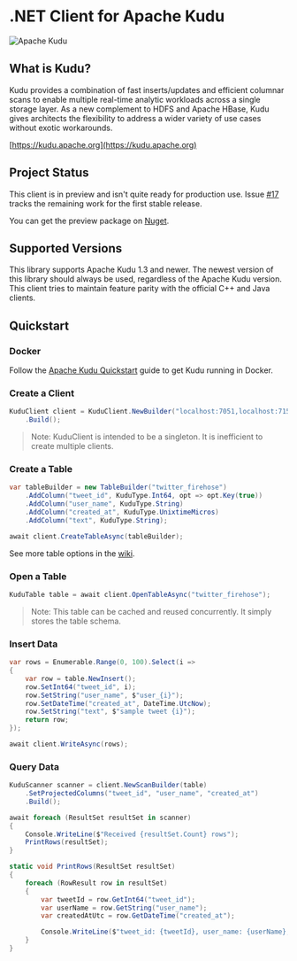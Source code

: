 # .NET Client for Apache Kudu
![Apache Kudu](https://d3dr9sfxru4sde.cloudfront.net/i/k/apachekudu_logo_0716_345px.png)

## What is Kudu?
Kudu provides a combination of fast inserts/updates and efficient columnar scans to enable multiple real-time analytic workloads across a single storage layer. As a new complement to HDFS and Apache HBase, Kudu gives architects the flexibility to address a wider variety of use cases without exotic workarounds.

[https://kudu.apache.org](https://kudu.apache.org)

## Project Status
This client is in preview and isn't quite ready for production use.
Issue [#17](/../../issues/17) tracks the remaining work for the first stable release.

You can get the preview package on [Nuget](https://www.nuget.org/packages/Knet.Kudu.Client).

## Supported Versions
This library supports Apache Kudu 1.3 and newer. The newest version of this library
should always be used, regardless of the Apache Kudu version.
This client tries to maintain feature parity with the official C++ and Java clients.

## Quickstart

### Docker
Follow the [Apache Kudu Quickstart](https://kudu.apache.org/docs/quickstart.html) guide to get Kudu running in Docker.

### Create a Client

```csharp
KuduClient client = KuduClient.NewBuilder("localhost:7051,localhost:7151,localhost:7251")
    .Build();
```

> Note: KuduClient is intended to be a singleton. It is inefficient to create multiple clients.

### Create a Table

```csharp
var tableBuilder = new TableBuilder("twitter_firehose")
    .AddColumn("tweet_id", KuduType.Int64, opt => opt.Key(true))
    .AddColumn("user_name", KuduType.String)
    .AddColumn("created_at", KuduType.UnixtimeMicros)
    .AddColumn("text", KuduType.String);

await client.CreateTableAsync(tableBuilder);
```

See more table options in the [wiki](https://github.com/xqrzd/kudu-client-net/wiki/Create-Table).

### Open a Table

```csharp
KuduTable table = await client.OpenTableAsync("twitter_firehose");
```

> Note: This table can be cached and reused concurrently. It simply stores the table schema.

### Insert Data

```csharp
var rows = Enumerable.Range(0, 100).Select(i =>
{
    var row = table.NewInsert();
    row.SetInt64("tweet_id", i);
    row.SetString("user_name", $"user_{i}");
    row.SetDateTime("created_at", DateTime.UtcNow);
    row.SetString("text", $"sample tweet {i}");
    return row;
});

await client.WriteAsync(rows);
```

### Query Data

```csharp
KuduScanner scanner = client.NewScanBuilder(table)
    .SetProjectedColumns("tweet_id", "user_name", "created_at")
    .Build();

await foreach (ResultSet resultSet in scanner)
{
    Console.WriteLine($"Received {resultSet.Count} rows");
    PrintRows(resultSet);
}

static void PrintRows(ResultSet resultSet)
{
    foreach (RowResult row in resultSet)
    {
        var tweetId = row.GetInt64("tweet_id");
        var userName = row.GetString("user_name");
        var createdAtUtc = row.GetDateTime("created_at");

        Console.WriteLine($"tweet_id: {tweetId}, user_name: {userName}, created_at: {createdAtUtc}");
    }
}
```
